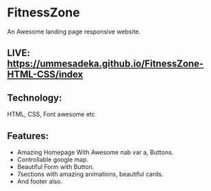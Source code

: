 # FitnessZone
An Awesome landing page responsive website.

## LIVE: https://ummesadeka.github.io/FitnessZone-HTML-CSS/index
## Technology: 
HTML, CSS, Font awesome etc

## Features:
* Amazing Homepage With Awesome nab var a, Buttons.
* Controllable google map.
* Beautiful Form with Button.
* 7sections with amazing animations, beautiful cards.
* And footer also.

